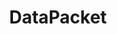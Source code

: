 ---
facebook: https://facebook.com/DataPacketcom
linkedin: https://linkedin.com/company/datapacketcom
logohandle: datapacket
sort: datapacket
title: DataPacket
twitter: https://x.com/DataPacketcom
website: https://www.datapacket.com/
---